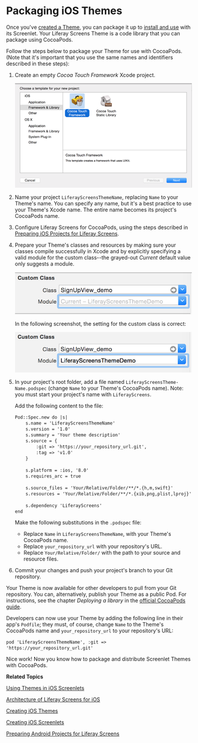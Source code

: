 # Packaging iOS Themes [](id=packaging-ios-themes)

Once you've 
[created a Theme](/develop/tutorials/-/knowledge_base/6-2/creating-ios-themes),
you can package it up to 
[install and use](/develop/tutorials/-/knowledge_base/6-2/using-themes-in-ios-screenlets)
with its Screenlet. Your Liferay Screens Theme is a code library that you can
package using CocoaPods. 

Follow the steps below to package your Theme for use with CocoaPods. (Note that
it's important that you use the same names and identifiers described in these
steps):

1.  Create an empty *Cocoa Touch Framework* Xcode project.

    ![Figure 1: Choose *Cocoa Touch Framework* when creating a project for your Theme.](../../images/screens-ios-cocoa-touch-framework.png)
    
2.  Name your project `LiferayScreensThemeName`, replacing `Name` to your
    Theme's name. You can specify any name, but it's a best practice to use your
    Theme's Xcode name. The entire name becomes its project's CocoaPods name.

3.  Configure Liferay Screens for CocoaPods, using the steps described in 
    [Preparing iOS Projects for Liferay Screens](/develop/tutorials/-/knowledge_base/6-2/preparing-ios-projects-for-liferay-screens).

4.  Prepare your Theme's classes and resources by making sure your   classes
    compile successfully in Xcode and by explicitly specifying a valid module
    for the custom class--the grayed-out *Current* default value only suggests a
    module.

    ![Figure 2: This XIB file's custom class's module is NOT specified.](../../images/screens-ios-theme-custom-module-wrong.png)

    In the following screenshot, the setting for the custom class is correct:

    ![Figure 3: The XIB file is bound to the custom class name, with the specified module.](../../images/screens-ios-theme-custom-module-right.png)

5.  In your project's root folder, add a file named
    `LiferayScreensTheme-Name.podspec` (change `Name` to your Theme's CocoaPods
    name). Note: you must start your project's name with `LiferayScreens`.

	Add the following content to the file: 

        Pod::Spec.new do |s|
            s.name = 'LiferayScreensThemeName'
            s.version = '1.0'
            s.summary = 'Your theme description'
            s.source = {
                :git => 'https://your_repository_url.git',
                :tag => 'v1.0'
            }
        
            s.platform = :ios, '8.0'
            s.requires_arc = true
        
            s.source_files = 'Your/Relative/Folder/**/*.{h,m,swift}'
            s.resources = 'Your/Relative/Folder/**/*.{xib,png,plist,lproj}'
        
            s.dependency 'LiferayScreens'
        end
	
	Make the following substitutions in the `.podspec` file:

	* Replace `Name` in `LiferayScreensThemeName`, with your Theme's CocoaPods
	  name. 
	* Replace `your_repository_url` with your repository's URL.
	* Replace `Your/Relative/Folder/` with the path to your source and resource
	  files. 

6. Commit your changes and push your project's branch to your Git repository.

Your Theme is now available for other developers to pull from your Git
repository. You can, alternatively, publish your Theme as a public Pod. For
instructions, see the chapter *Deploying a library* in the
[official CocoaPods guide](https://guides.cocoapods.org/making/getting-setup-with-trunk.html#deploying-a-library). 

Developers can now use your Theme by adding the following line in their app's
`Podfile`; they must, of course, change `Name` to the Theme's CocoaPods name and
`your_repository_url` to your repository's URL: 

    pod 'LiferayScreensThemeName', :git => 'https://your_repository_url.git'

Nice work! Now you know how to package and distribute Screenlet Themes with
CocoaPods. 

**Related Topics**

[Using Themes in iOS Screenlets](/develop/tutorials/-/knowledge_base/6-2/using-themes-in-ios-screenlets)

[Architecture of Liferay Screens for iOS](/develop/tutorials/-/knowledge_base/6-2/architecture-of-liferay-screens-for-ios)

[Creating iOS Themes](/develop/tutorials/-/knowledge_base/6-2/creating-ios-themes)

[Creating iOS Screenlets](/develop/tutorials/-/knowledge_base/6-2/creating-ios-screenlets)

[Preparing Android Projects for Liferay Screens](/develop/tutorials/-/knowledge_base/6-2/preparing-android-projects-for-liferay-screens)

